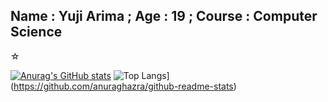 ## Name : Yuji Arima ; Age : 19 ; Course : Computer Science
☆ 

[![Anurag's GitHub stats](https://github-readme-stats.vercel.app/api?username=yujiarima17&show_icons=true&theme=midnight-purple)](https://github.com/anuraghazra/github-readme-stats)
![Top Langs](https://github-readme-stats.vercel.app/api/top-langs/?username=yujiarima17&layout=compact)](https://github.com/anuraghazra/github-readme-stats)
